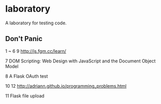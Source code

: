 # laboratory
A laboratory for testing code.

## Don't Panic

1 ~ 6 9 <http://js.fgm.cc/learn/>

7 DOM Scripting: Web Design with JavaScript and the Document Object Model

8 A Flask OAuth test

10 12 <http://adriann.github.io/programming_problems.html>

11 Flask file upload

